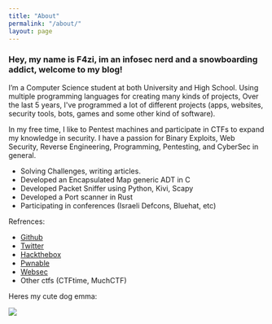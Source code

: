 ```yaml
---
title: "About"
permalink: "/about/"
layout: page
---
```


### Hey, my name is F4zi, im an infosec nerd and a snowboarding addict, welcome to my blog!

I’m a Computer Science student at both University and High School. Using multiple programming languages for creating many kinds of projects, Over the last 5 years, I've programmed a lot of different projects (apps, websites, security tools, bots, games and some other kind of software).

In my free time, I like to Pentest machines and participate in CTFs to expand my knowledge in security. I have a passion for Binary Exploits, Web Security, Reverse Engineering, Programming, Pentesting, and CyberSec in general.

* Solving Challenges, writing articles.
* Developed an Encapsulated Map generic ADT in C
* Developed Packet Sniffer using Python, Kivi, Scapy
* Developed a Port scanner in Rust
* Participating in conferences (Israeli Defcons, Bluehat, etc)

Refrences: 
- [Github](https://github.com/F4zii)
- [Twitter](https://twitter.com/0xf4zi)
- [Hackthebox](https://app.hackthebox.com/profile/411262)
- [Pwnable](https://pwnable.kr/)
- [Websec](http://websec.fr/)
- Other ctfs (CTFtime, MuchCTF)

Heres my cute dog emma:

![](https://avatars.githubusercontent.com/u/44242259?v=4)